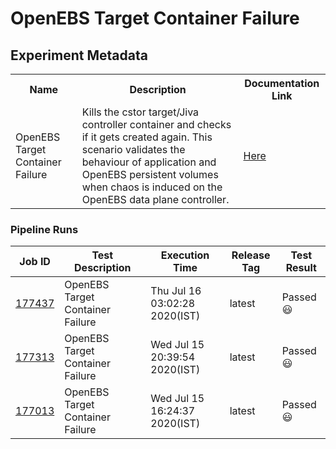 # OpenEBS Target Container Failure

## Experiment Metadata

<table>
<tr>
<th> Name </th>
<th> Description </th>
<th> Documentation Link </th>
</tr>
<tr>
 <td> OpenEBS Target Container Failure </td>
 <td> Kills the cstor target/Jiva controller container and checks if it gets created again. This scenario validates the behaviour of application and OpenEBS persistent volumes when chaos is induced on the OpenEBS data plane controller.
 </td>
 <td>  <a href="https://docs.litmuschaos.io/docs/openebs-target-container-failure/"> Here </a> </td>
 </tr>
 </table>

### Pipeline Runs

 
| Job ID |   Test Description         | Execution Time | Release Tag   | Test Result   |
 |---------|---------------------------| --------------|--------|--------|
|     <a href= "https://gitlab.mayadata.io/litmuschaos/litmus-e2e/-/jobs/177437">177437</a>           |  OpenEBS Target Container Failure           | Thu Jul 16 03:02:28 2020(IST)  | latest | Passed :smiley: |
|     <a href= "https://gitlab.mayadata.io/litmuschaos/litmus-e2e/-/jobs/177313">177313</a>           |  OpenEBS Target Container Failure           | Wed Jul 15 20:39:54 2020(IST)  | latest | Passed :smiley: |
 |    <a href= "https://gitlab.mayadata.io/litmuschaos/litmus-e2e/-/jobs/177013">177013</a>   |  OpenEBS Target Container Failure           |  Wed Jul 15 16:24:37 2020(IST)     |latest  |Passed :smiley:  |
